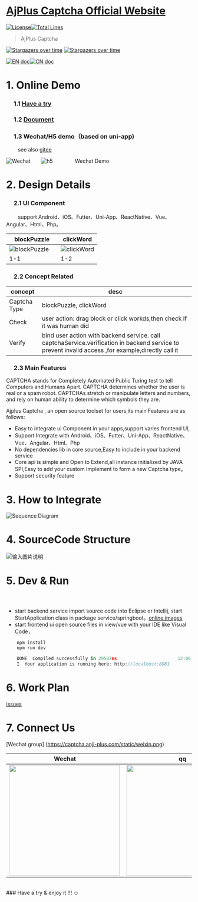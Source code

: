 
[AjPlus Captcha Official Website](https://captcha.anji-plus.com/)
============
[![License](https://img.shields.io/badge/license-Apache%202-4EB1BA.svg)](https://www.apache.org/licenses/LICENSE-2.0.html)[![Total Lines](https://tokei.rs/b1/github/anji-plus/captcha?category=lines)](https://github.com/anji-plus/captcha)

> AjPlus Captcha 

[![Stargazers over time](https://starchart.cc/anji-plus/captcha.svg)](https://starchart.cc/anji-plus/captcha)
[![Stargazers over time](https://whnb.wang/img/anji-plus/captcha?e=604800)](https://whnb.wang/anji-plus/captcha?e=604800)
          
[![EN doc](https://img.shields.io/badge/document-English-blue.svg)](README.md)[![CN doc](https://img.shields.io/badge/文档-中文版-blue.svg)](README_CN.md)


# 1. Online Demo
### &emsp; 1.1 [Have a try](https://captcha.anji-plus.com/ "链接")
### &emsp; 1.2 [Document](https://captcha.anji-plus.com/#/doc "doc")
### &emsp; 1.3 Wechat/H5 demo（based on uni-app)
 &emsp;&emsp; see also [gitee]( https://gitee.com/anji-plus/captcha "码云")

 ![Wechat](https://captcha.anji-plus.com/static/8cm.jpg  "")&emsp;&emsp;![h5](https://images.gitee.com/uploads/images/2020/0429/174246_c33e3fa3_1728982.png "h5.png")
 &emsp;&emsp;&emsp;&emsp;Wechat Demo&emsp;&emsp;&emsp;&emsp;&emsp;&emsp;&emsp;&emsp;&emsp;&emsp;&emsp;&emsp;

# 2. Design Details
### &emsp; 2.1 UI Component
 &emsp;&emsp; support Android、iOS、Futter、Uni-App、ReactNative、Vue、Angular、Html、Php。
 
| blockPuzzle | clickWord |
| --- | --- |
|![blockPuzzle](https://captcha.anji-plus.com/static/blockPuzzle.png "滑动拼图")&emsp;|![clickWord](https://captcha.anji-plus.com/static/clickWord.png "点选文字")|
| 1-1 | 1-2 |
 

### &emsp; 2.2 Concept Related
| concept  | desc  |
| ------------ | ------------ |
| Captcha Type | blockPuzzle, clickWord|
| Check  |  user action: drag block or click workds,then check if it was human did|
| Verify  | bind user action with backend service. call captchaService.verification in backend service to prevent invalid access ,for example,directly call it |

### &emsp; 2.3 Main Features 
CAPTCHA stands for Completely Automated Public Turing test to tell Computers and Humans Apart. CAPTCHA determines whether the user is real or a spam robot. CAPTCHAs stretch or manipulate letters and numbers, and rely on human ability to determine which symbols they are.
 
Ajplus Captcha , an open source toolset for users,its main Features are as follows:
- Easy to integrate ui Component in your apps,support varies frontend UI,
- Support Integrate with Android、iOS、Futter、Uni-App、ReactNative、Vue、Angular、Html、Php
- No dependencies lib in core source,Easy to include in your backend service
- Core api is simple and Open to Extend,all instance initialized by JAVA SPI,Easy to add your custom Implement to form a new Captcha type。
- Support security feature

# 3. How to Integrate
![Sequence Diagram](https://captcha.anji-plus.com/static/shixu.png "时序图")

# 4. SourceCode Structure

![输入图片说明](https://images.gitee.com/uploads/images/2021/0207/112335_bd789fff_1600789.png "屏幕截图.png")

# 5. Dev & Run 
#### &emsp; 
- start backend service
  import source code into Eclipse or Intellij,
  start StartApplication class in package service/springboot。[online images](https://gitee.com/anji-plus/AJ-Captcha-Images)
- start frontend ui
  open source files in view/vue with your IDE like Visual Code，
```js
    npm install
    npm run dev

    DONE  Compiled successfully in 29587ms                       12:06:38
    I  Your application is running here: http://localhost:8081
``` 

# 6. Work Plan
  [issues](https://gitee.com/anji-plus/captcha/issues)

# 7. Connect Us

[Wechat group] (https://captcha.anji-plus.com/static/weixin.png)

| Wechat | qq |
| --- | --- |
|<img src="https://captcha.anji-plus.com/static/weixin.png" width = "300" height = "300" div align=left />|<img src="https://captcha.anji-plus.com/static/qq.png" width = "300" height = "300" div align=left />|

<br>
 ### Have a try & enjoy it !!!  ☺

